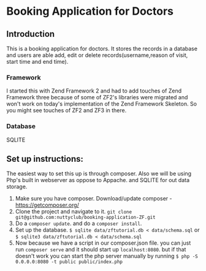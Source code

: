 # Booking Application for Doctors

## Introduction
This is a booking application for doctors. It stores the records in a database and users are able add, edit or delete records(username,reason of visit, start time and end time).

### Framework
I started this with Zend Framework 2 and had to add touches of Zend Framework three because of some of ZF2's libraries were migrated and won't work on today's implementation of the Zend Framework Skeleton. So you might see touches of ZF2 and ZF3 in there.

### Database
SQLITE

## Set up instructions:
The easiest way to set this up is through composer. Also we will be using Php's built in webserver as oppose to Appache. and SQLITE for out data storage.

1. Make sure you have composer. Download/update composer - https://getcomposer.org/
2. Clone the project and navigate to it. `git clone git@github.com:nuttyclub/booking-application-ZF.git`
3. Do a `composer update`. and do a `composer install`.
4. Set up the database. `$ sqlite data/zftutorial.db < data/schema.sql` or `$ sqlite3 data/zftutorial.db < data/schema.sql`
5. Now because we have a script in our composer.json file. you can just run `composer serve` and it should start up `localhost:8080`. but if that doesn't work you can start the php server manually by running `$ php -S 0.0.0.0:8080 -t public public/index.php`